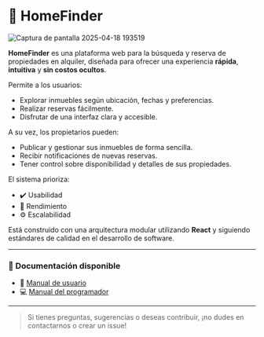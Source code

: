 # 🏡 HomeFinder

![Captura de pantalla 2025-04-18 193519](https://github.com/user-attachments/assets/fa7f2d43-b703-4881-ade3-78a4f1a366a2)

**HomeFinder** es una plataforma web para la búsqueda y reserva de propiedades en alquiler, diseñada para ofrecer una experiencia **rápida**, **intuitiva** y **sin costos ocultos**.

Permite a los usuarios:
- Explorar inmuebles según ubicación, fechas y preferencias.
- Realizar reservas fácilmente.
- Disfrutar de una interfaz clara y accesible.

A su vez, los propietarios pueden:
- Publicar y gestionar sus inmuebles de forma sencilla.
- Recibir notificaciones de nuevas reservas.
- Tener control sobre disponibilidad y detalles de sus propiedades.

El sistema prioriza:
- ✔️ Usabilidad
- 🚀 Rendimiento
- ⚙️ Escalabilidad

Está construido con una arquitectura modular utilizando **React** y siguiendo estándares de calidad en el desarrollo de software.

---

### 📄 Documentación disponible

- 📘 [Manual de usuario](https://github.com/user-attachments/files/19817541/Manual.de.usuario.docx)  
- 💻 [Manual del programador](https://github.com/user-attachments/files/19817540/Manual.del.programador.docx)

---

> Si tienes preguntas, sugerencias o deseas contribuir, ¡no dudes en contactarnos o crear un issue!
